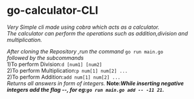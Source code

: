 # go-calculator-CLI
<i>Very Simple cli made using cobra which acts as a calculator. </i>  
<i>The calculator can perform the operations such as addition,division and multiplication.</i>


 <i>  After cloning the Repository ,run the command </i>   `go run main.go`    
 <i>  followed by the subcommands </i>      
1)To perform Division:`d [num1] [num2]`  
2)To perform Multiplication:`p num[1] num[2] ...`  
2)To perform Addition:`add num[1] num[2] ...`  
<i>Returns all answers in form of integers.</i>
<b>Note:<i>While inserting negative integers add the flag --, for eg:`go run main.go add -- -11 21`.</i>
